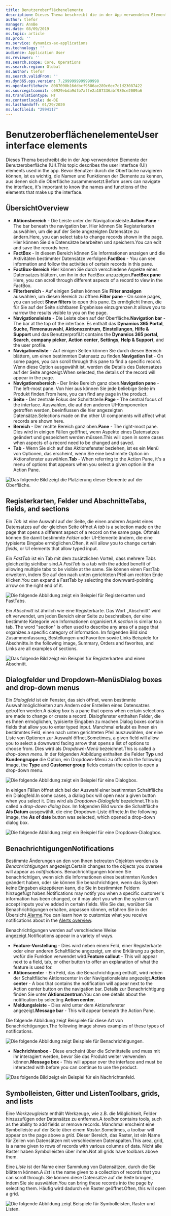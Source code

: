 ```yaml
---
title: Benutzeroberflächenelemente
description: Dieses Thema beschreibt die in der App verwendeten Elemente der Benutzeroberfläche (UI).
author: tlefor
manager: AnnBe
ms.date: 08/09/2019
ms.topic: article
ms.prod: ''
ms.service: dynamics-ax-applications
ms.technology: ''
audience: Application User
ms.reviewer: ''
ms.search.scope: Core, Operations
ms.search.region: Global
ms.author: tlefor
ms.search.validFrom: ''
ms.dyn365.ops.version: 7.2999999999999998
ms.openlocfilehash: 8087090b16ddbcf9586ae289c6ec7c1d23087422
ms.sourcegitcommit: c0929ebda9dfb7affe2a187336abf980ce2009a6
ms.translationtype: HT
ms.contentlocale: de-DE
ms.lasthandoff: 01/29/2020
ms.locfileid: "2994117"
---
```

# <a name="user-interface-elements"></a><span data-ttu-id="d739a-103">Benutzeroberflächenelemente</span><span class="sxs-lookup"><span data-stu-id="d739a-103">User interface elements</span></span>

<span data-ttu-id="d739a-104">Dieses Thema beschreibt die in der App verwendeten Elemente der Benutzeroberfläche (UI).</span><span class="sxs-lookup"><span data-stu-id="d739a-104">This topic describes the user interface (UI) elements used in the app.</span></span> <span data-ttu-id="d739a-105">Bevor Benutzer durch die Oberfläche navigieren können, ist es wichtig, die Namen und Funktionen der Elemente zu kennen, aus denen sich die Oberfläche zusammensetzt.</span><span class="sxs-lookup"><span data-stu-id="d739a-105">Before users can navigate the interface, it's important to know the names and functions of the elements that make up the interface.</span></span>

## <a name="overview"></a><span data-ttu-id="d739a-106">Übersicht</span><span class="sxs-lookup"><span data-stu-id="d739a-106">Overview</span></span>

- <span data-ttu-id="d739a-107">**Aktionsbereich** - Die Leiste unter der Navigationsleiste.</span><span class="sxs-lookup"><span data-stu-id="d739a-107">**Action Pane** - The bar beneath the navigation bar.</span></span> <span data-ttu-id="d739a-108">Hier können Sie Registerkarten auswählen, um die auf der Seite angezeigten Datensätze zu ändern.</span><span class="sxs-lookup"><span data-stu-id="d739a-108">Here, you can select tabs to change records shown in the page.</span></span> <span data-ttu-id="d739a-109">Hier können Sie die Datensätze bearbeiten und speichern.</span><span class="sxs-lookup"><span data-stu-id="d739a-109">You can edit and save the records here.</span></span>  
- <span data-ttu-id="d739a-110">**FactBox** - In diesem Bereich können Sie Informationen anzeigen und die Aktivitäten bestimmter Datensätze verfolgen.</span><span class="sxs-lookup"><span data-stu-id="d739a-110">**FactBox** - You can see information and follow the activities of certain records in this pane.</span></span>  
- <span data-ttu-id="d739a-111">**FactBox-Bereich** Hier können Sie durch verschiedene Aspekte eines Datensatzes blättern, um ihn in der FactBox anzuzeigen.</span><span class="sxs-lookup"><span data-stu-id="d739a-111">**FactBox pane** Here, you can scroll through different aspects of a record to view in the FactBox.</span></span>  
- <span data-ttu-id="d739a-112">**Filterbereich** - Auf einigen Seiten können Sie **Filter anzeigen** auswählen, um diesen Bereich zu öffnen.</span><span class="sxs-lookup"><span data-stu-id="d739a-112">**Filter pane** - On some pages, you can select **Show filters** to open this pane.</span></span> <span data-ttu-id="d739a-113">Es ermöglicht Ihnen, die für Sie auf der Seite sichtbaren Ergebnisse einzugrenzen.</span><span class="sxs-lookup"><span data-stu-id="d739a-113">It allows you to narrow the results visible to you on the page.</span></span>  
- <span data-ttu-id="d739a-114">**Navigationsleiste** - Die Leiste oben auf der Oberfläche.</span><span class="sxs-lookup"><span data-stu-id="d739a-114">**Navigation bar** - The bar at the top of the interface.</span></span> <span data-ttu-id="d739a-115">Es enthält das **Dynamics 365 Portal**, **Suche**, **Firmenauswahl**, **Aktionszentrum**, **Einstellungen**, **Hilfe & Support** und das Benutzerprofil.</span><span class="sxs-lookup"><span data-stu-id="d739a-115">It contains the **Dynamics 365 portal**, **Search**, **company picker**, **Action center**, **Settings**, **Help & Support**, and the user profile.</span></span>  
- <span data-ttu-id="d739a-116">**Navigationsliste** - Auf einigen Seiten können Sie durch diesen Bereich blättern, um einen bestimmten Datensatz zu finden.</span><span class="sxs-lookup"><span data-stu-id="d739a-116">**Navigation list** - On some pages, you can scroll through this pane to find a specific record.</span></span> <span data-ttu-id="d739a-117">Wenn diese Option ausgewählt ist, werden die Details des Datensatzes auf der Seite angezeigt.</span><span class="sxs-lookup"><span data-stu-id="d739a-117">When selected, the details of the record will appear in the page.</span></span>  
- <span data-ttu-id="d739a-118">**Navigationsbereich** - Der linke Bereich ganz oben.</span><span class="sxs-lookup"><span data-stu-id="d739a-118">**Navigation pane** - The left-most pane.</span></span> <span data-ttu-id="d739a-119">Von hier aus können Sie jede beliebige Seite im Produkt finden.</span><span class="sxs-lookup"><span data-stu-id="d739a-119">From here, you can find any page in the product.</span></span>  
- <span data-ttu-id="d739a-120">**Seite** - Der zentrale Fokus der Schnittstelle.</span><span class="sxs-lookup"><span data-stu-id="d739a-120">**Page** - The central focus of the interface.</span></span> <span data-ttu-id="d739a-121">Auswahlen, die auf den anderen UI-Komponenten getroffen werden, beeinflussen die hier angezeigten Datensätze.</span><span class="sxs-lookup"><span data-stu-id="d739a-121">Selections made on the other UI components will affect what records are shown here.</span></span>  
- <span data-ttu-id="d739a-122">**Bereich** - Der rechte Bereich ganz oben.</span><span class="sxs-lookup"><span data-stu-id="d739a-122">**Pane** - The right-most pane.</span></span> <span data-ttu-id="d739a-123">Dies wird in einigen Fällen geöffnet, wenn Aspekte eines Datensatzes geändert und gespeichert werden müssen.</span><span class="sxs-lookup"><span data-stu-id="d739a-123">This will open in some cases when aspects of a record need to be changed and saved.</span></span>  
- <span data-ttu-id="d739a-124">**Tab** - Wenn Sie sich auf das Aktionsfenster beziehen, ist es ein Menü von Optionen, das erscheint, wenn Sie eine bestimmte Option im Aktionsfenster auswählen.</span><span class="sxs-lookup"><span data-stu-id="d739a-124">**Tab** - When referring to the Action Pane, it's a menu of options that appears when you select a given option in the Action Pane.</span></span>  

![Das folgende Bild zeigt die Platzierung dieser Elemente auf der Oberfläche.](media/user-interface-01.png)

## <a name="tabs-fields-and-sections"></a><span data-ttu-id="d739a-126">Registerkarten, Felder und Abschnitte</span><span class="sxs-lookup"><span data-stu-id="d739a-126">Tabs, fields, and sections</span></span>

<span data-ttu-id="d739a-127">Ein *Tab* ist eine Auswahl auf der Seite, die einen anderen Aspekt eines Datensatzes auf der gleichen Seite öffnet.</span><span class="sxs-lookup"><span data-stu-id="d739a-127">A *tab* is a selection made on the page that opens a different aspect of a record on the same page.</span></span> <span data-ttu-id="d739a-128">Oftmals können Sie damit bestimmte *Felder* oder UI-Elemente ändern, die eine typisierte Eingabe ermöglichen.</span><span class="sxs-lookup"><span data-stu-id="d739a-128">Often, it will allow you to change certain *fields*, or UI elements that allow typed input.</span></span> 

<span data-ttu-id="d739a-129">Ein *FastTab* ist ein Tab mit dem zusätzlichen Vorteil, dass mehrere Tabs gleichzeitig sichtbar sind.</span><span class="sxs-lookup"><span data-stu-id="d739a-129">A *FastTab* is a tab with the added benefit of allowing multiple tabs to be visible at the same.</span></span> <span data-ttu-id="d739a-130">Sie können einen FastTab erweitern, indem Sie auf den nach unten gerichteten Pfeil am rechten Ende klicken.</span><span class="sxs-lookup"><span data-stu-id="d739a-130">You can expand a FastTab by selecting the downward-pointing arrow on the right end of it.</span></span>

![Die folgende Abbildung zeigt ein Beispiel für Registerkarten und FastTabs.](media/user-interface-02.png)

<span data-ttu-id="d739a-132">Ein *Abschnitt* ist ähnlich wie eine Registerkarte. Das Wort „Abschnitt“ wird oft verwendet, um jeden Bereich einer Seite zu beschreiben, der eine bestimmte Kategorie von Informationen organisiert.</span><span class="sxs-lookup"><span data-stu-id="d739a-132">A *section* is similar to a tab. The word "section" is often used to describe any area of a page that organizes a specific category of information.</span></span> <span data-ttu-id="d739a-133">Im folgenden Bild sind Zusammenfassung, Bestellungen und Favoriten sowie Links Beispiele für Abschnitte.</span><span class="sxs-lookup"><span data-stu-id="d739a-133">In the following image, Summary, Orders and favorites, and Links are all examples of sections.</span></span>

![Das folgende Bild zeigt ein Beispiel für Registerkarten und einen Abschnitt.](media/user-interface-03.png)

## <a name="dialog-boxes-and-drop-down-menus"></a><span data-ttu-id="d739a-135">Dialogfelder und Dropdown-Menüs</span><span class="sxs-lookup"><span data-stu-id="d739a-135">Dialog boxes and drop-down menus</span></span>

<span data-ttu-id="d739a-136">Ein *Dialogfeld* ist ein Fenster, das sich öffnet, wenn bestimmte Auswahlmöglichkeiten zum Ändern oder Erstellen eines Datensatzes getroffen werden.</span><span class="sxs-lookup"><span data-stu-id="d739a-136">A *dialog box* is a pane that opens when certain selections are made to change or create a record.</span></span> <span data-ttu-id="d739a-137">Dialogfenster enthalten Felder, die es Ihnen ermöglichen, typisierte Eingaben zu machen.</span><span class="sxs-lookup"><span data-stu-id="d739a-137">Dialog boxes contain fields that allow you to enter typed input.</span></span> <span data-ttu-id="d739a-138">Manchmal erlaubt es Ihnen ein bestimmtes Feld, einen nach unten gerichteten Pfeil auszuwählen, der eine Liste von Optionen zur Auswahl öffnet.</span><span class="sxs-lookup"><span data-stu-id="d739a-138">Sometimes, a given field will allow you to select a downward facing arrow that opens a list of options to choose from.</span></span> <span data-ttu-id="d739a-139">Dies wird als *Dropdown-Menü* bezeichnet.</span><span class="sxs-lookup"><span data-stu-id="d739a-139">This is called a *drop-down menu*.</span></span> <span data-ttu-id="d739a-140">In der folgenden Abbildung enthalten die Felder **Typ** und **Kundengruppe** die Option, ein Dropdown-Menü zu öffnen.</span><span class="sxs-lookup"><span data-stu-id="d739a-140">In the following image, the **Type** and **Customer group** fields contain the option to open a drop-down menu.</span></span>

![Die folgende Abbildung zeigt ein Beispiel für eine Dialogbox.](media/user-interface-04.png)

<span data-ttu-id="d739a-142">In einigen Fällen öffnet sich bei der Auswahl einer bestimmten Schaltfläche ein Dialogfeld.</span><span class="sxs-lookup"><span data-stu-id="d739a-142">In some cases, a dialog box will open near a given button when you select it.</span></span> <span data-ttu-id="d739a-143">Dies wird als *Dropdown-Dialogfeld* bezeichnet.</span><span class="sxs-lookup"><span data-stu-id="d739a-143">This is called a *drop-down dialog box*.</span></span> <span data-ttu-id="d739a-144">Im folgenden Bild wurde die Schaltfläche **Als Datum** ausgewählt, die eine Dropdown-Liste öffnete.</span><span class="sxs-lookup"><span data-stu-id="d739a-144">In the following image, the **As of date** button was selected, which opened a drop-down dialog box.</span></span>

![Die folgende Abbildung zeigt ein Beispiel für eine Dropdown-Dialogbox.](media/user-interface-05.png)

## <a name="notifications"></a><span data-ttu-id="d739a-146">Benachrichtigungen</span><span class="sxs-lookup"><span data-stu-id="d739a-146">Notifications</span></span>

<span data-ttu-id="d739a-147">Bestimmte Änderungen an den von Ihnen betreuten Objekten werden als *Benachrichtigungen* angezeigt.</span><span class="sxs-lookup"><span data-stu-id="d739a-147">Certain changes to the objects you oversee will appear as *notifications*.</span></span> <span data-ttu-id="d739a-148">Benachrichtigungen können Sie benachrichtigen, wenn sich die Informationen eines bestimmten Kunden geändert haben, oder sie können Sie benachrichtigen, wenn das System keine Eingaben akzeptieren kann, die Sie in bestimmten Feldern hinzugefügt haben.</span><span class="sxs-lookup"><span data-stu-id="d739a-148">Notifications may notify you when a specific customer's information has been changed, or it may alert you when the system can't accept inputs you've added in certain fields.</span></span> <span data-ttu-id="d739a-149">Wie Sie das, worüber Sie Benachrichtigungen erhalten, anpassen können, erfahren Sie in der Übersicht [Alarme](../get-started/alerts-overview.md).</span><span class="sxs-lookup"><span data-stu-id="d739a-149">You can learn how to customize what you receive notifications about in the [Alerts overview](../get-started/alerts-overview.md).</span></span>

<span data-ttu-id="d739a-150">Benachrichtigungen werden auf verschiedene Weise angezeigt.</span><span class="sxs-lookup"><span data-stu-id="d739a-150">Notifications appear in a variety of ways.</span></span>
- <span data-ttu-id="d739a-151">**Feature-Vorstellung** - Dies wird neben einem Feld, einer Registerkarte oder einer anderen Schaltfläche angezeigt, um eine Erklärung zu geben, wofür die Funktion verwendet wird.</span><span class="sxs-lookup"><span data-stu-id="d739a-151">**Feature callout** - This will appear next to a field, tab, or other button to offer an explanation of what the feature is used for.</span></span> 
- <span data-ttu-id="d739a-152">**Aktionscenter** - Ein Feld, das die Benachrichtigung enthält, wird neben der Schaltfläche Aktionscenter in der Navigationsleiste angezeigt.</span><span class="sxs-lookup"><span data-stu-id="d739a-152">**Action center** - A box that contains the notification will appear next to the Action center button on the navigation bar.</span></span> <span data-ttu-id="d739a-153">Details zur Benachrichtigung finden Sie unter **Aktionszentrum**.</span><span class="sxs-lookup"><span data-stu-id="d739a-153">You can see details about the notification by selecting **Action center**.</span></span>  
- <span data-ttu-id="d739a-154">**Meldungsleiste** - Dies wird unter dem Aktionsfenster angezeigt.</span><span class="sxs-lookup"><span data-stu-id="d739a-154">**Message bar** - This will appear beneath the Action Pane.</span></span>  

<span data-ttu-id="d739a-155">Die folgende Abbildung zeigt Beispiele für diese Art von Benachrichtigungen.</span><span class="sxs-lookup"><span data-stu-id="d739a-155">The following image shows examples of these types of notifications.</span></span>

![Die folgende Abbildung zeigt Beispiele für Benachrichtigungen.](media/user-interface-06.png)

- <span data-ttu-id="d739a-157">**Nachrichtenbox** - Diese erscheint über die Schnittstelle und muss mit ihr interagiert werden, bevor Sie das Produkt weiter verwenden können.</span><span class="sxs-lookup"><span data-stu-id="d739a-157">**Message box** - This will appear over the interface and must be interacted with before you can continue to use the product.</span></span>  

![Das folgende Bild zeigt ein Beispiel für ein Nachrichtenfeld.](media/user-interface-07.png)

## <a name="toolbars-grids-and-lists"></a><span data-ttu-id="d739a-159">Symbolleisten, Gitter und Listen</span><span class="sxs-lookup"><span data-stu-id="d739a-159">Toolbars, grids, and lists</span></span>

<span data-ttu-id="d739a-160">Eine *Werkzeugleiste* enthält Werkzeuge, wie z.B. die Möglichkeit, Felder hinzuzufügen oder Datensätze zu entfernen.</span><span class="sxs-lookup"><span data-stu-id="d739a-160">A *toolbar* contains tools, such as the ability to add fields or remove records.</span></span> <span data-ttu-id="d739a-161">Manchmal erscheint eine Symbolleiste auf der Seite über einem *Raster*.</span><span class="sxs-lookup"><span data-stu-id="d739a-161">Sometimes, a toolbar will appear on the page above a *grid*.</span></span> <span data-ttu-id="d739a-162">Dieser Bereich, das Raster, ist ein Name für Zeilen von Datensätzen mit verschiedenen Datenspalten.</span><span class="sxs-lookup"><span data-stu-id="d739a-162">This area, grid, is a name given to rows of records with various columns of data.</span></span> <span data-ttu-id="d739a-163">Nicht alle Raster haben Symbolleisten über ihnen.</span><span class="sxs-lookup"><span data-stu-id="d739a-163">Not all grids have toolbars above them.</span></span>

<span data-ttu-id="d739a-164">Eine *Liste* ist der Name einer Sammlung von Datensätzen, durch die Sie blättern können.</span><span class="sxs-lookup"><span data-stu-id="d739a-164">A *list* is the name given to a collection of records that you can scroll through.</span></span> <span data-ttu-id="d739a-165">Sie können diese Datensätze auf die Seite bringen, indem Sie sie auswählen.</span><span class="sxs-lookup"><span data-stu-id="d739a-165">You can bring these records into the page by selecting them.</span></span> <span data-ttu-id="d739a-166">Häufig wird dadurch ein Raster geöffnet.</span><span class="sxs-lookup"><span data-stu-id="d739a-166">Often, this will open a grid.</span></span>

![Die folgende Abbildung zeigt Beispiele für Symbolleisten, Raster und Listen.](media/user-interface-08.png)

